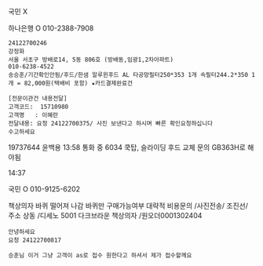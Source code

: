 국민
X

하나은행
O 010-2388-7908

```
24122700246
강정화
서울 서초구 방배로14, 5동 806호 (방배동,임광1,2차아파트)
010-6238-4522
송승훈/기간확인안됨/후드/한샘 알루윈후드 AL 타공망필터250*353 1개 속필터244.2*350 1개 = 82,000원(택배비 포함) ★카드결제완료건

```


```
[전문이관건 내용전달]
고객코드:  15710980
고객명   : 이혜란 
전달내용: 요청 24122700375/ 사진 보낸다고 하시며 빠른 확인요청하십니다
수고하세요
```


19737644 윤백용
13:58 통화 중
6034 쿡탑, 슬라이딩 후드 교체 문의
GB363H로 해야됨


14:37


국민
O 010-9125-6202



책상의자 바퀴 떨어져 나감 바퀴만 구매가능여부 대략적 비용문의 /사진전송/ 조진선/ 주소 상동   /디세노 5001 다크브라운 책상의자  /원오더0001302404


```
안녕하세요
요청 24122700817

승훈님 이거 그냥 고객이 as로 접수 원한다고 하셔서 제가 접수할께요
```